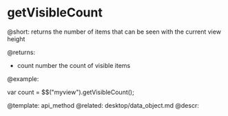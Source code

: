 getVisibleCount
=============


@short:
	returns the number of items that can be seen with the current view height

@returns:
- count		number		the count of visible items	

@example:

var count = $$("myview").getVisibleCount();

@template:	api_method
@related:
	desktop/data_object.md
@descr:


